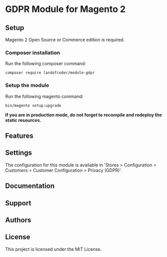 # GDPR Module for Magento 2

## Setup

Magento 2 Open Source or Commerce edition is required.

###  Composer installation

Run the following composer command:

```
composer require landofcoder/module-gdpr
```

### Setup the module

Run the following magento command:

```
bin/magento setup:upgrade
```

**If you are in production mode, do not forget to recompile and redeploy the static resources.**

## Features

## Settings

The configuration for this module is available in 'Stores > Configuration > Customers > Customer Configuration > Privacy (GDPR)'.  

## Documentation


## Support


## Authors


## License

This project is licensed under the MIT License.